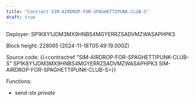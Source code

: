 ```yaml
---
title: "Contract SIM-AIRDROP-FOR-SPAGHETTIPUNK-CLUB-S"
draft: true
---
```

Deployer: SP1K8Y1JDM3MX9HNBS4MGYERRZSADVMZWASAPHPK3


 



Block height: 228065 (2024-11-18T05:49:19.000Z)

Source code: {{<contractref "SIM-AIRDROP-FOR-SPAGHETTIPUNK-CLUB-S" SP1K8Y1JDM3MX9HNBS4MGYERRZSADVMZWASAPHPK3 SIM-AIRDROP-FOR-SPAGHETTIPUNK-CLUB-S>}}

Functions:

* send-stx _private_
